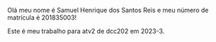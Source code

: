 Olá meu nome é Samuel Henrique dos Santos Reis e meu número de matrícula é 201835003!

Este é meu trabalho para atv2 de dcc202 em 2023-3.
